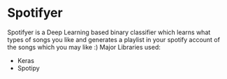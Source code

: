 # Spotifyer
Spotifyer is a Deep Learning based binary classifier which learns what types of songs you like and generates a playlist in your spotify account of the songs which you may like :)
Major Libraries used:
- Keras 
- Spotipy 

